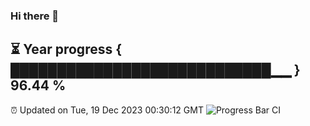### Hi there 👋
⏳ Year progress { ████████████████████████████▁▁ } 96.44 %
---
⏰ Updated on Tue, 19 Dec 2023 00:30:12 GMT
![Progress Bar CI](https://github.com/Moyi321/Moyi321/workflows/Progress%20Bar%20CI/badge.svg)
